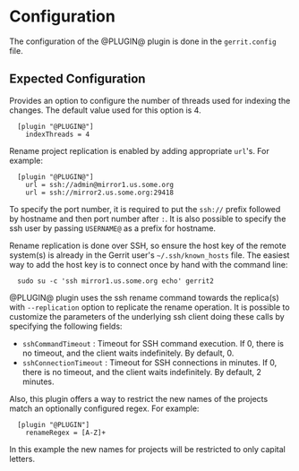 Configuration
=============

The configuration of the @PLUGIN@ plugin is done in the `gerrit.config`
file.

Expected Configuration
----------------------
Provides an option to configure the number of threads used for indexing
the changes. The default value used for this option is 4.

```
  [plugin "@PLUGIN@"]
    indexThreads = 4
```

Rename project replication is enabled by adding appropriate `url`'s.
For example:

```
  [plugin "@PLUGIN@"]
    url = ssh://admin@mirror1.us.some.org
    url = ssh://mirror2.us.some.org:29418
```

To specify the port number, it is required to put the `ssh://` prefix followed by hostname and then
port number after `:`. It is also possible to specify the ssh user by passing `USERNAME@` as a
prefix for hostname.

Rename replication is done over SSH, so ensure the host key of the remote system(s) is already in
the Gerrit user's `~/.ssh/known_hosts` file. The easiest way to add the host key is to connect once
by hand with the command line:

```
  sudo su -c 'ssh mirror1.us.some.org echo' gerrit2
```

@PLUGIN@ plugin uses the ssh rename command towards the replica(s) with `--replication` option to
replicate the rename operation. It is possible to customize the parameters of the underlying ssh
client doing these calls by specifying the following fields:

* `sshCommandTimeout` : Timeout for SSH command execution. If 0, there is no timeout, and
the client waits indefinitely. By default, 0.
* `sshConnectionTimeout` : Timeout for SSH connections in minutes. If 0, there is no timeout, and
the client waits indefinitely. By default, 2 minutes.

Also, this plugin offers a way to restrict the new names of the projects match an optionally
configured regex. For example:

```
  [plugin "@PLUGIN"]
    renameRegex = [A-Z]+
```

In this example the new names for projects will be restricted to only capital letters.
